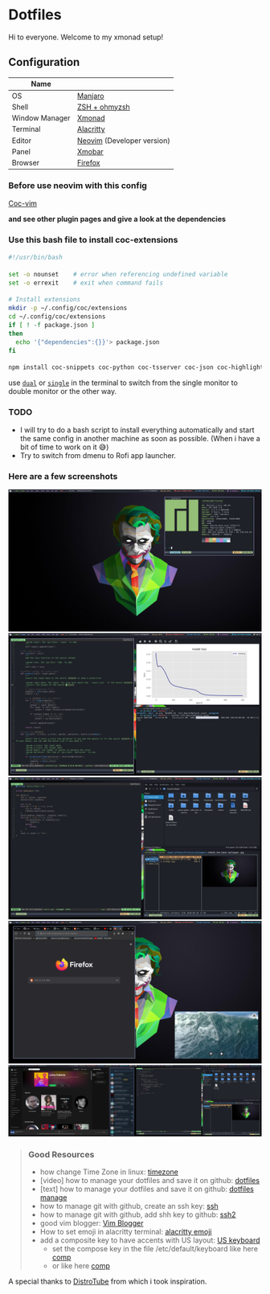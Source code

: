 # Dotfiles

Hi to everyone. 
Welcome to my xmonad setup!

## Configuration

|Name              |                                                            |
|------------------|------------------------------------------------------------|
|OS                |[Manjaro](https://manjaro.org/)                             |
|Shell             |[ZSH + ohmyzsh](https://ohmyz.sh/)                          |
|Window Manager    |[Xmonad](https://xmonad.org/)                               |
|Terminal          |[Alacritty](https://github.com/alacritty/alacritty)         |
|Editor            |[Neovim](https://neovim.io/) (Developer version)            |
|Panel             |[Xmobar](https://xmobar.org/)                               |
|Browser           |[Firefox](https://www.mozilla.org/en-US/firefox/new/)       | 

### Before use neovim with this config

[Coc-vim](https://github.com/neoclide/coc.nvim)

**and see other plugin pages and give a look at the dependencies**

### Use this bash file to install coc-extensions

```bash
#!/usr/bin/bash

set -o nounset    # error when referencing undefined variable
set -o errexit    # exit when command fails

# Install extensions
mkdir -p ~/.config/coc/extensions
cd ~/.config/coc/extensions
if [ ! -f package.json ]
then
  echo '{"dependencies":{}}'> package.json
fi

npm install coc-snippets coc-python coc-tsserver coc-json coc-highlight coc-explorer coc-emoji coc-vimlsp --global-style --ignore-scripts --no-bin-links --no-package-lock --only=prod
```

use [`dual`](https://github.com/vlnraf/dotfiles/blob/master/.zshrc) or [`single`](https://github.com/vlnraf/dotfiles/blob/master/.zshrc) in the terminal to switch from the single monitor to double monitor or the other way.

### TODO

- I will try to do a bash script to install everything automatically and start the same config in another machine as soon as possible. (When i have a bit of time to work on it 😅)
- Try to switch from dmenu to Rofi app launcher.

### Here are a few screenshots

![Sysinfo](./Pictures/screenshots/2020-11-09_18-03.png?raw=true "System Info")
![Work](./Pictures/screenshots/2020-11-09_14-08.png?raw=true "Work Flow")
![Files](./Pictures/screenshots/2020-11-09_17-18_1.png?raw=true "File Managers")
![Browser](./Pictures/screenshots/2020-11-09_17-23.png?raw=true "Browser")
![Double](./Pictures/screenshots/2020-11-09_17-18.png?raw=true "Double Monitor")

> ### Good Resources
> 
> - how change Time Zone in linux: [timezone](https://phoenixnap.com/kb/how-to-set-or-change-timezone-date-time-ubuntu)   
> - [video] how to manage your dotfiles and save it on github: [dotfiles](https://www.youtube.com/watch?v=awtfkl50bUQ&ab_channel=ElliotJackson)    
> - [text] how to manage your dotfiles and save it on github: [dotfiles manage](https://www.atlassian.com/git/tutorials/dotfiles)    
> - how to manage git with github, create an ssh key: [ssh](https://docs.github.com/en/github/authenticating-to-github/generating-a-new-ssh-key-and-adding-it-to-the-ssh-agent)    
> - how to manage git with github, add shh key to github: [ssh2](https://docs.github.com/en/github/authenticating-to-github/adding-a-new-ssh-key-to-your-github-account)    
> - good vim blogger: [Vim Blogger](https://www.chrisatmachine.com/)    
> - How to set emoji in alacritty terminal: [alacritty emoji](https://github.com/alacritty/alacritty/issues/153)    
> - add a composite key to have accents with US layout: [US keyboard](https://bbs.archlinux.org/viewtopic.php?id=164150)    
>    - set the compose key in the file /etc/default/keyboard like here [comp](https://askubuntu.com/questions/121474/permanently-change-keyboard-layout)  
>    - or like here [comp](https://www.reddit.com/r/linux4noobs/comments/890gxm/making_the_compose_key_permanent/)


A special thanks to [DistroTube](https://distrotube.com/) from which i took inspiration.
